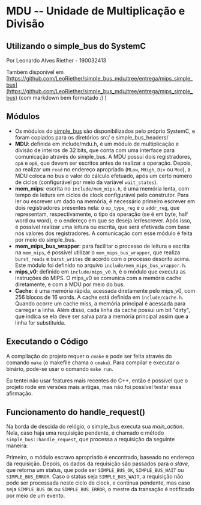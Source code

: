 # MDU -- Unidade de Multiplicação e Divisão
## Utilizando o simple_bus do SystemC

Por Leonardo Alves Riether - 190032413

Também disponível em [https://github.com/LeoRiether/simple_bus_mdu/tree/entrega/mips_simple_bus](https://github.com/LeoRiether/simple_bus_mdu/tree/entrega/mips_simple_bus) (com markdown bem formatado :) )

## Módulos
- Os módulos do [simple_bus](https://github.com/systemc/systemc-2.3/tree/master/examples/sysc/simple_bus) são disponibilizados pelo próprio SystemC, e foram copiados para os diretórios src/ e simple_bus_headers/
- **MDU**: definida em include/mdu.h, é um módulo de multiplicação e divisão de inteiros de 32 bits, que conta com uma interface para comunicação através do simple_bus. A MDU possui dois registradores, `opA` e `opB`, que devem ser escritos antes de realizar a operação. Depois, ao realizar um `read` no endereço apropriado (`MLow`, `MHigh`, `Div` ou `Mod`), a MDU coloca no bus o valor do cálculo efetuado, após um certo número de ciclos (configurável por meio da variável `wait_states`).
- **mem_mips**: escrita no `include/mem_mips.h`, é uma memória lenta, com tempo de leitura em ciclos de clock configurável pelo construtor. Para ler ou escrever um dado na memória, é necessário primeiro escrever em dois registradores presentes nela: o `op_type_reg` e o `addr_reg`, que representam, respectivamente, o tipo da operação (se é em byte, half word ou word), e o endereço em que se deseja ler/escrever. Após isso, é possível realizar uma leitura ou escrita, que será efetivada com base nos valores dos registradores. A comunicação com esse módulo é feita por meio do simple_bus.
- **mem_mips_bus_wrapper**: para facilitar o processo de leitura e escrita na `mem_mips`, é possível utilizar o `mem_mips_bus_wrapper`, que realiza `burst_reads` e `burst_writes` de acordo com o processo descrito acima. Este módulo foi definido no arquivo `include/mem_mips_bus_wrapper.h`.
- **mips_v0**: definido em `include/mips_v0.h`, é o módulo que executa as instruções do MIPS. O mips_v0 se comunica com a memória cache diretamente, e com a MDU por meio do bus.
- **Cache**: é uma memória rápida, acessada diretamente pelo mips_v0, com 256 blocos de 16 words. A cache está definida em `include/cache.h`. Quando ocorre um cache miss, a memória principal é acessada para carregar a linha. Além disso, cada linha da cache possui um bit "dirty", que indica se ela deve ser salva para a memória principal assim que a linha for substituída. 

## Executando o Código
A compilação do projeto requer o `cmake` e pode ser feita através do comando
`make` (o makefile chama o `cmake`). Para compilar e executar o binário, pode-se
usar o comando `make run`.

Eu tentei não usar features mais recentes do C++, então é possível que o projeto
rode em versões mais antigas, mas não foi possível testar essa afirmação.

## Funcionamento do handle_request()
Na borda de descida do relógio, o simple_bus executa sua *main_action*.
Nela, caso haja uma requisição pendente, é chamado o método `simple_bus::handle_request`, que processa a requisição da seguinte maneira:

Primeiro, o módulo escravo apropriado é encontrado, baseado no endereço da requisição.
Depois, os dados da requisição são passados para o *slave*, que retorna um status, que pode ser `SIMPLE_BUS_OK`, `SIMPLE_BUS_WAIT` ou `SIMPLE_BUS_ERROR`. Caso o status seja `SIMPLE_BUS_WAIT`, a requisição não pode ser processada neste ciclo de clock, e continua pendente, mas caso seja `SIMPLE_BUS_OK` ou `SIMPLE_BUS_ERROR`, o mestre da transação é notificado por meio de um evento.

